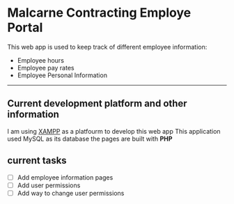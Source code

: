# Malcarne Contracting Employe Portal 
This web app is used to keep track of different employee information:
* Employee hours
* Employee pay rates
* Employee Personal Information

---
## Current development platform and other information

I am using [XAMPP](https://www.apachefriends.org/) as a platfourm to develop this web app
This application used MySQL as its database
the pages are built with **PHP**


## current tasks
-[ ] Add employee information pages
-[ ] Add user permissions 
-[ ] Add way to change user permissions
